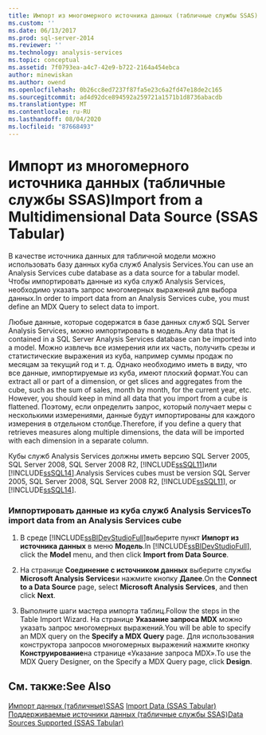 ```yaml
---
title: Импорт из многомерного источника данных (табличные службы SSAS) | Документация Майкрософт
ms.custom: ''
ms.date: 06/13/2017
ms.prod: sql-server-2014
ms.reviewer: ''
ms.technology: analysis-services
ms.topic: conceptual
ms.assetid: 7f0793ea-a4c7-42e9-b722-2164a454ebca
author: minewiskan
ms.author: owend
ms.openlocfilehash: 0b26cc8ed7237f87fa5e23c6a2fd47e18de2c165
ms.sourcegitcommit: ad4d92dce894592a259721a1571b1d8736abacdb
ms.translationtype: MT
ms.contentlocale: ru-RU
ms.lasthandoff: 08/04/2020
ms.locfileid: "87668493"
---
```

# <a name="import-from-a-multidimensional-data-source-ssas-tabular"></a><span data-ttu-id="09eb8-102">Импорт из многомерного источника данных (табличные службы SSAS)</span><span class="sxs-lookup"><span data-stu-id="09eb8-102">Import from a Multidimensional Data Source (SSAS Tabular)</span></span>
  <span data-ttu-id="09eb8-103">В качестве источника данных для табличной модели можно использовать базу данных куба служб Analysis Services.</span><span class="sxs-lookup"><span data-stu-id="09eb8-103">You can use an Analysis Services cube database as a data source for a tabular model.</span></span> <span data-ttu-id="09eb8-104">Чтобы импортировать данные из куба служб Analysis Services, необходимо указать запрос многомерных выражений для выбора данных.</span><span class="sxs-lookup"><span data-stu-id="09eb8-104">In order to import data from an Analysis Services cube, you must define an MDX Query to select data to import.</span></span>  
  
 <span data-ttu-id="09eb8-105">Любые данные, которые содержатся в базе данных служб SQL Server Analysis Services, можно импортировать в модель.</span><span class="sxs-lookup"><span data-stu-id="09eb8-105">Any data that is contained in a SQL Server Analysis Services database can be imported into a model.</span></span> <span data-ttu-id="09eb8-106">Можно извлечь все измерения или их часть, получить срезы и статистические выражения из куба, например суммы продаж по месяцам за текущий год и т. д. Однако необходимо иметь в виду, что все данные, импортируемые из куба, имеют плоский формат.</span><span class="sxs-lookup"><span data-stu-id="09eb8-106">You can extract all or part of a dimension, or get slices and aggregates from the cube, such as the sum of sales, month by month, for the current year, etc. However, you should keep in mind all data that you import from a cube is flattened.</span></span> <span data-ttu-id="09eb8-107">Поэтому, если определить запрос, который получает меры с несколькими измерениями, данные будут импортированы для каждого измерения в отдельном столбце.</span><span class="sxs-lookup"><span data-stu-id="09eb8-107">Therefore, if you define a query that retrieves measures along multiple dimensions, the data will be imported with each dimension in a separate column.</span></span>  
  
 <span data-ttu-id="09eb8-108">Кубы служб Analysis Services должны иметь версию SQL Server 2005, SQL Server 2008, SQL Server 2008 R2, [!INCLUDE[ssSQL11](../includes/sssql11-md.md)]или [!INCLUDE[ssSQL14](../includes/sssql14-md.md)].</span><span class="sxs-lookup"><span data-stu-id="09eb8-108">Analysis Services cubes must be version SQL Server 2005, SQL Server 2008, SQL Server 2008 R2, [!INCLUDE[ssSQL11](../includes/sssql11-md.md)], or [!INCLUDE[ssSQL14](../includes/sssql14-md.md)].</span></span>  
  
### <a name="to-import-data-from-an-analysis-services-cube"></a><span data-ttu-id="09eb8-109">Импортировать данные из куба служб Analysis Services</span><span class="sxs-lookup"><span data-stu-id="09eb8-109">To import data from an Analysis Services cube</span></span>  
  
1.  <span data-ttu-id="09eb8-110">В среде [!INCLUDE[ssBIDevStudioFull](../includes/ssbidevstudiofull-md.md)]выберите пункт **Импорт из источника данных** в меню **Модель**.</span><span class="sxs-lookup"><span data-stu-id="09eb8-110">In [!INCLUDE[ssBIDevStudioFull](../includes/ssbidevstudiofull-md.md)], click the **Model** menu, and then click **Import from Data Source**.</span></span>  
  
2.  <span data-ttu-id="09eb8-111">На странице **Соединение с источником данных** выберите службы **Microsoft Analysis Services**и нажмите кнопку **Далее**.</span><span class="sxs-lookup"><span data-stu-id="09eb8-111">On the **Connect to a Data Source** page, select **Microsoft Analysis Services**, and then click **Next**.</span></span>  
  
3.  <span data-ttu-id="09eb8-112">Выполните шаги мастера импорта таблиц.</span><span class="sxs-lookup"><span data-stu-id="09eb8-112">Follow the steps in the Table Import Wizard.</span></span> <span data-ttu-id="09eb8-113">На странице **Указание запроса MDX** можно указать запрос многомерных выражений.</span><span class="sxs-lookup"><span data-stu-id="09eb8-113">You will be able to specify an MDX query on the **Specify a MDX Query** page.</span></span> <span data-ttu-id="09eb8-114">Для использования конструктора запросов многомерных выражений нажмите кнопку **Конструирование**на странице «Указание запроса MDX».</span><span class="sxs-lookup"><span data-stu-id="09eb8-114">To use the MDX Query Designer, on the Specify a MDX Query page, click **Design**.</span></span>  
  
## <a name="see-also"></a><span data-ttu-id="09eb8-115">См. также:</span><span class="sxs-lookup"><span data-stu-id="09eb8-115">See Also</span></span>  
 <span data-ttu-id="09eb8-116">[Импорт данных &#40;табличные&#41;SSAS](import-data-ssas-tabular.md) </span><span class="sxs-lookup"><span data-stu-id="09eb8-116">[Import Data &#40;SSAS Tabular&#41;](import-data-ssas-tabular.md) </span></span>  
 [<span data-ttu-id="09eb8-117">Поддерживаемые источники данных (табличные службы SSAS)</span><span class="sxs-lookup"><span data-stu-id="09eb8-117">Data Sources Supported &#40;SSAS Tabular&#41;</span></span>](tabular-models/data-sources-supported-ssas-tabular.md)  
  
  
